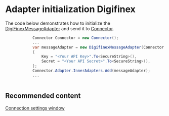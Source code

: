 # Adapter initialization Digifinex

The code below demonstrates how to initialize the [DigiFinexMessageAdapter](xref:StockSharp.DigiFinex.DigiFinexMessageAdapter) and send it to [Connector](xref:StockSharp.Algo.Connector).

```cs
            Connector Connector = new Connector();				
            ...				
            var messageAdapter = new DigifinexMessageAdapter(Connector.TransactionIdGenerator)
            {
                Key = "<Your API Key>".To<SecureString>(),
                Secret = "<Your API Secret>".To<SecureString>(),
            };
            Connector.Adapter.InnerAdapters.Add(messageAdapter);
            ...	
							
```

## Recommended content

[Connection settings window](API_UI_ConnectorWindow.md)
